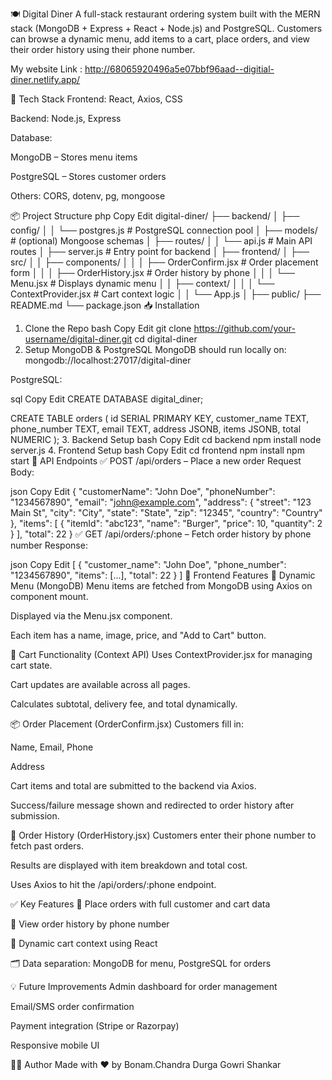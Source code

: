 🍽️ Digital Diner
A full-stack restaurant ordering system built with the MERN stack (MongoDB + Express + React + Node.js) and PostgreSQL. Customers can browse a dynamic menu, add items to a cart, place orders, and view their order history using their phone number.

My website Link : http://68065920496a5e07bbf96aad--digitial-diner.netlify.app/

🚀 Tech Stack
Frontend: React, Axios, CSS

Backend: Node.js, Express

Database:

MongoDB – Stores menu items

PostgreSQL – Stores customer orders

Others: CORS, dotenv, pg, mongoose

📦 Project Structure
php
Copy
Edit
digital-diner/
├── backend/
│ ├── config/
│ │ └── postgres.js # PostgreSQL connection pool
│ ├── models/ # (optional) Mongoose schemas
│ ├── routes/
│ │ └── api.js # Main API routes
│ ├── server.js # Entry point for backend
│
├── frontend/
│ ├── src/
│ │ ├── components/
│ │ │ ├── OrderConfirm.jsx # Order placement form
│ │ │ ├── OrderHistory.jsx # Order history by phone
│ │ │ └── Menu.jsx # Displays dynamic menu
│ │ ├── context/
│ │ │ └── ContextProvider.jsx # Cart context logic
│ │ └── App.js
│ ├── public/
├── README.md
└── package.json
📥 Installation

1. Clone the Repo
   bash
   Copy
   Edit
   git clone https://github.com/your-username/digital-diner.git
   cd digital-diner
2. Setup MongoDB & PostgreSQL
   MongoDB should run locally on:
   mongodb://localhost:27017/digital-diner

PostgreSQL:

sql
Copy
Edit
CREATE DATABASE digital_diner;

CREATE TABLE orders (
id SERIAL PRIMARY KEY,
customer_name TEXT,
phone_number TEXT,
email TEXT,
address JSONB,
items JSONB,
total NUMERIC
); 3. Backend Setup
bash
Copy
Edit
cd backend
npm install
node server.js 4. Frontend Setup
bash
Copy
Edit
cd frontend
npm install
npm start
🧪 API Endpoints
✅ POST /api/orders – Place a new order
Request Body:

json
Copy
Edit
{
"customerName": "John Doe",
"phoneNumber": "1234567890",
"email": "john@example.com",
"address": {
"street": "123 Main St",
"city": "City",
"state": "State",
"zip": "12345",
"country": "Country"
},
"items": [
{
"itemId": "abc123",
"name": "Burger",
"price": 10,
"quantity": 2
}
],
"total": 22
}
✅ GET /api/orders/:phone – Fetch order history by phone number
Response:

json
Copy
Edit
[
{
"customer_name": "John Doe",
"phone_number": "1234567890",
"items": [...],
"total": 22
}
]
🧾 Frontend Features
🍔 Dynamic Menu (MongoDB)
Menu items are fetched from MongoDB using Axios on component mount.

Displayed via the Menu.jsx component.

Each item has a name, image, price, and "Add to Cart" button.

🛒 Cart Functionality (Context API)
Uses ContextProvider.jsx for managing cart state.

Cart updates are available across all pages.

Calculates subtotal, delivery fee, and total dynamically.

📦 Order Placement (OrderConfirm.jsx)
Customers fill in:

Name, Email, Phone

Address

Cart items and total are submitted to the backend via Axios.

Success/failure message shown and redirected to order history after submission.

📜 Order History (OrderHistory.jsx)
Customers enter their phone number to fetch past orders.

Results are displayed with item breakdown and total cost.

Uses Axios to hit the /api/orders/:phone endpoint.

✅ Key Features
🧾 Place orders with full customer and cart data

📜 View order history by phone number

🛒 Dynamic cart context using React

🗂 Data separation: MongoDB for menu, PostgreSQL for orders

💡 Future Improvements
Admin dashboard for order management

Email/SMS order confirmation

Payment integration (Stripe or Razorpay)

Responsive mobile UI

🧑‍💻 Author
Made with ❤️ by Bonam.Chandra Durga Gowri Shankar
